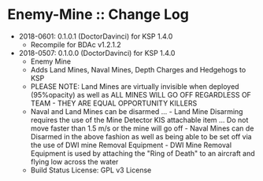 # Enemy-Mine :: Change Log

* 2018-0601: 0.1.0.1 (DoctorDavinci) for KSP 1.4.0
	+ Recompile for BDAc v1.2.1.2
* 2018-0507: 0.1.0.0 (DoctorDavinci) for KSP 1.4.0
	+ Enemy Mine
	+ Adds Land Mines, Naval Mines, Depth Charges and Hedgehogs to KSP
	+ PLEASE NOTE: Land Mines are virtually invisible when deployed (95%opacity) as well as ALL MINES WILL GO OFF REGARDLESS OF TEAM - THEY ARE EQUAL OPPORTUNITY KILLERS
	+ Naval and Land Mines can be disarmed ...
			- Land Mine Disarming requires the use of the Mine Detector KIS attachable item ... Do not move faster than 1.5 m/s or the mine will go off
			- Naval Mines can de Disarmed in the above fashion as well as being able to be set off via the use of DWI mine Removal Equipment
			- DWI Mine Removal Equipment is used by attaching the "Ring of Death" to an aircraft and flying low across the water
	+ Build Status License: GPL v3 License
